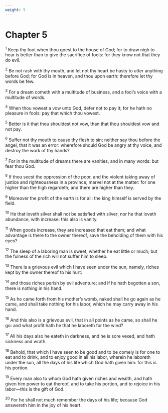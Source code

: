 ```yaml
---
weight: 5
---
```


# Chapter 5

<sup>1</sup> Keep thy foot when thou goest to the house of God; for to draw nigh to hear is better than to give the sacrifice of fools: for they know not that they do evil. 

<sup>2</sup> Be not rash with thy mouth, and let not thy heart be hasty to utter anything before God; for God is in heaven, and thou upon earth: therefore let thy words be few. 

<sup>3</sup> For a dream cometh with a multitude of business, and a fool’s voice with a multitude of words. 

<sup>4</sup> When thou vowest a vow unto God, defer not to pay it; for he hath no pleasure in fools: pay that which thou vowest. 

<sup>5</sup> Better is it that thou shouldest not vow, than that thou shouldest vow and not pay. 

<sup>6</sup> Suffer not thy mouth to cause thy flesh to sin; neither say thou before the angel, that it was an error: wherefore should God be angry at thy voice, and destroy the work of thy hands? 

<sup>7</sup> For in the multitude of dreams there are vanities, and in many words: but fear thou God. 

<sup>8</sup> If thou seest the oppression of the poor, and the violent taking away of justice and righteousness in a province, marvel not at the matter: for one higher than the high regardeth; and there are higher than they. 

<sup>9</sup> Moreover the profit of the earth is for all: the king himself is served by the field. 

<sup>10</sup> He that loveth silver shall not be satisfied with silver; nor he that loveth abundance, with increase: this also is vanity. 

<sup>11</sup> When goods increase, they are increased that eat them; and what advantage is there to the owner thereof, save the beholding of them with his eyes? 

<sup>12</sup> The sleep of a laboring man is sweet, whether he eat little or much; but the fulness of the rich will not suffer him to sleep. 

<sup>13</sup> There is a grievous evil which I have seen under the sun, namely, riches kept by the owner thereof to his hurt: 

<sup>14</sup> and those riches perish by evil adventure; and if he hath begotten a son, there is nothing in his hand. 

<sup>15</sup> As he came forth from his mother’s womb, naked shall he go again as he came, and shall take nothing for his labor, which he may carry away in his hand. 

<sup>16</sup> And this also is a grievous evil, that in all points as he came, so shall he go: and what profit hath he that he laboreth for the wind? 

<sup>17</sup> All his days also he eateth in darkness, and he is sore vexed, and hath sickness and wrath. 

<sup>18</sup> Behold, that which I have seen to be good and to be comely is for one to eat and to drink, and to enjoy good in all his labor, wherein he laboreth under the sun, all the days of his life which God hath given him: for this is his portion. 

<sup>19</sup> Every man also to whom God hath given riches and wealth, and hath given him power to eat thereof, and to take his portion, and to rejoice in his labor—this is the gift of God. 

<sup>20</sup> For he shall not much remember the days of his life; because God answereth him in the joy of his heart. 


